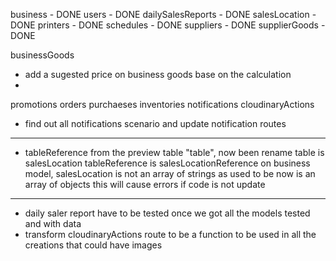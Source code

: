 business - DONE
users - DONE
dailySalesReports - DONE
salesLocation - DONE
printers - DONE
schedules - DONE
suppliers - DONE
supplierGoods - DONE

businessGoods
- add a sugested price on business goods base on the calculation
- 
promotions
orders
purchaeses
inventories
notifications
cloudinaryActions

- find out all notifications scenario and update notification routes

*****************************************************************************
- tableReference from the preview table "table", now been rename
table is salesLocation
tableReference is salesLocationReference
on business model, salesLocation is not an array of strings as used to be
now is an array of objects
this will cause errors if code is not update
*****************************************************************************

- daily saler report have to be tested once we got all the models tested and with data
- transform cloudinaryActions route to be a function to be used in all the creations that could have images